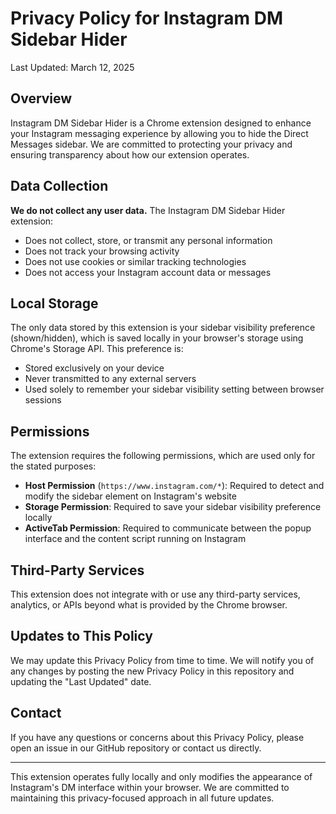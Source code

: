 # Privacy Policy for Instagram DM Sidebar Hider

Last Updated: March 12, 2025

## Overview

Instagram DM Sidebar Hider is a Chrome extension designed to enhance your Instagram messaging experience by allowing you to hide the Direct Messages sidebar. We are committed to protecting your privacy and ensuring transparency about how our extension operates.

## Data Collection

**We do not collect any user data.** The Instagram DM Sidebar Hider extension:

- Does not collect, store, or transmit any personal information
- Does not track your browsing activity
- Does not use cookies or similar tracking technologies
- Does not access your Instagram account data or messages

## Local Storage

The only data stored by this extension is your sidebar visibility preference (shown/hidden), which is saved locally in your browser's storage using Chrome's Storage API. This preference is:

- Stored exclusively on your device
- Never transmitted to any external servers
- Used solely to remember your sidebar visibility setting between browser sessions

## Permissions

The extension requires the following permissions, which are used only for the stated purposes:

- **Host Permission** (`https://www.instagram.com/*`): Required to detect and modify the sidebar element on Instagram's website
- **Storage Permission**: Required to save your sidebar visibility preference locally
- **ActiveTab Permission**: Required to communicate between the popup interface and the content script running on Instagram

## Third-Party Services

This extension does not integrate with or use any third-party services, analytics, or APIs beyond what is provided by the Chrome browser.

## Updates to This Policy

We may update this Privacy Policy from time to time. We will notify you of any changes by posting the new Privacy Policy in this repository and updating the "Last Updated" date.

## Contact

If you have any questions or concerns about this Privacy Policy, please open an issue in our GitHub repository or contact us directly.

---

This extension operates fully locally and only modifies the appearance of Instagram's DM interface within your browser. We are committed to maintaining this privacy-focused approach in all future updates.

